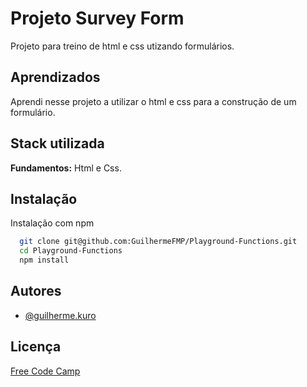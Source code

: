 
# Projeto Survey Form

Projeto para treino de html e css utizando formulários.


## Aprendizados

Aprendi nesse projeto a utilizar o html e css para a construção de um formulário.


## Stack utilizada

**Fundamentos:** Html e Css.


## Instalação

Instalação com npm

```bash
  git clone git@github.com:GuilhermeFMP/Playground-Functions.git
  cd Playground-Functions
  npm install
```
    
## Autores

- [@guilherme.kuro](https://github.com/GuilhermeFMP)


## Licença

[Free Code Camp](https://www.freecodecamp.org/)

